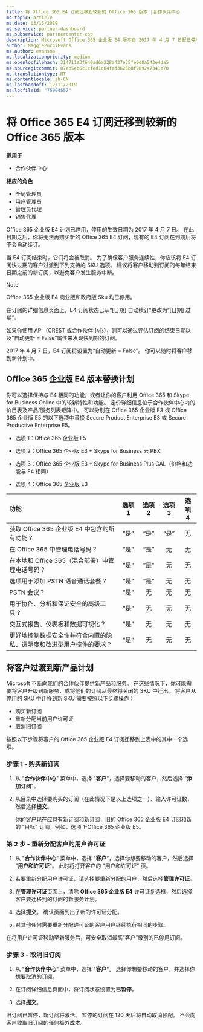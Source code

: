 ```yaml
---
title: 将 Office 365 E4 订阅迁移到较新的 Office 365 版本 |合作伙伴中心
ms.topic: article
ms.date: 03/15/2019
ms.service: partner-dashboard
ms.subservice: partnercenter-csp
description: Microsoft Office 365 企业版 E4 版本自 2017 年 4 月 7 日起已停用。 了解如何将你的客户订阅迁移到较新版本的 Office 365。
author: MaggiePucciEvans
ms.author: evansma
ms.localizationpriority: medium
ms.openlocfilehash: 314711a3f640ad6a228a437e35fe0d8a543e4da5
ms.sourcegitcommit: 07eb5eb6c1cfed1c84fad3626b8f989247341e70
ms.translationtype: MT
ms.contentlocale: zh-CN
ms.lasthandoff: 12/11/2019
ms.locfileid: "75004557"
---
```

# <a name="migrate-office-365-e4-subscriptions-to-newer-office-365-versions"></a>将 Office 365 E4 订阅迁移到较新的 Office 365 版本

**适用于**

-  合作伙伴中心

**相应的角色**
-   全局管理员
-   用户管理员
-   管理员代理
-   销售代理

Office 365 企业版 E4 计划已停用，停用的生效日期为 2017 年 4 月 7 日。 在此日期之后，你将无法再购买新的 Office 365 E4 订阅，现有的 E4 订阅在到期后将不会自动续订。

当 E4 订阅结束时，它们将会被取消。 为了确保客户服务连续性，你应该将 E4 订阅快过期的客户过渡到下列支持的 SKU 选项。 建议将客户移动到订阅的每年结束日期之前的新订阅，以避免客户发生服务中断。 

> [!NOTE]  
>  Office 365 企业版 E4 商业版和政府版 Sku 均已停用。
 
在订阅的详细信息页面上，E4 订阅状态已从“[日期] 自动续订”更改为“[日期] 过期”。 

如果你使用 API（CREST 或合作伙伴中心），则可以通过评估订阅的结束日期以及“自动更新 = False”属性来发现快到期的订阅。 

2017 年 4 月 7 日，E4 订阅将设置为“自动更新 = False”。 你可以随时将客户移到新计划中。 

## <a name="office-365-enterprise-e4-edition-replacement-plans"></a>Office 365 企业版 E4 版本替换计划

你可以选择保持与 E4 相同的功能，或者让你的客户利用 Office 365 和 Skype for Business Online 中的较新特性和功能。 定价详细信息位于合作伙伴中心内的价目表及产品/服务列表矩阵中。 可以分别在 Office 365 企业版 E3 或 Office 365 企业版 E5 的以下选项中替换 Secure Product Enterprise E3 或 Secure Productive Enterprise E5。

- 选项 1：Office 365 企业版 E5

- 选项 2：Office 365 企业版 E3 + Skype for Business 云 PBX

- 选项 3：Office 365 企业版 E3 + Skype for Business Plus CAL（价格和功能与 E4 相同）

- 选项 4：Office 365 企业版 E3


| 功能 | 选项 1 | 选项 2 | 选项 3 | 选项 4 |
| :---    | :------: |   :---:  |   :---:  |   :---:  |
| 获取 Office 365 企业版 E4 中包含的所有功能？ | “是” | “是” | “是” | 无 |
| 在 Office 365 中管理电话号码？ | “是” | “是” | 无 | 无 |
| 在本地和 Office 365（混合部署）中管理电话号码？ | “是” | “是” | 无 | 无 |
| 选项用于添加 PSTN 语音通话套餐？ | “是” | “是” | 无 | 无 |
| PSTN 会议？ | “是” | 无 | 无 | 无 |
| 用于协作、分析和保证安全的高级工具？ | “是” | 无 | 无 | 无 |
| 交互式报告、仪表板和数据可视化？ | “是” | 无 | 无 | 无 | 
| 更好地控制数据安全性并符合内置的隐私、透明度和改进型用户控件的要求？ | “是” | 无 | 无 | 无 | 

## <a name="transition-customers-to-new-product-plans"></a>将客户过渡到新产品计划

Microsoft 不断向我们的合作伙伴提供新产品和服务。 在这些情况下，你可能需要将客户升级到新服务，或将他们的订阅从最终将关闭的 SKU 中迁出。 将客户从停用的 SKU 中迁移到新 SKU 需要按照以下步骤操作：

-   购买新订阅
-   重新分配当前用户许可证
-   取消旧订阅

按照以下步骤将客户的 Office 365 企业版 E4 订阅迁移到上表中的其中一个选项。

### <a name="step-1---purchase-the-new-subscription"></a>步骤 1 - 购买新订阅

1. 从 "**合作伙伴中心**" 菜单中，选择 "**客户**"，选择要移动的客户，然后选择 "**添加订阅**"。

2. 从目录中选择要购买的订阅（在此情况下是以上选项之一）、输入许可证数，然后选择**提交**。

   你的客户现在应具有新订阅和新订阅，旧的 Office 365 企业版 E4 订阅和新的 "目标" 订阅，例如，选项 1-Office 365 企业版 E5。

### <a name="step-2---reassign-the-customers-users-licenses"></a>第 2 步 - 重新分配客户的用户许可证

1. 从 "**合作伙伴中心**" 菜单中，选择 "**客户**"，选择你想要移动的客户，然后选择 "**用户和许可证**"。 此时将打开客户的 "用户和许可证" 页。

2. 若要重新分配用户许可证，请选择要重新分配的用户，然后选择**管理许可证**。

3. 在**管理许可证**页面上，清除 **Office 365 企业版 E4** 许可证复选框，然后选择客户要迁移到的订阅的新服务计划。

4. 选择**提交**。 确认页面列出了新的许可证分配。

5. 对其他任何需要重新分配许可证的客户用户继续执行相同的步骤。

在将用户许可证移动至新服务后，可安全取消最高“客户”级别的已停用订阅。

### <a name="step-3---cancel-the-old-subscription"></a>步骤 3 - 取消旧订阅

1. 从 "**合作伙伴中心**" 菜单中，选择 "**客户**"。 选择你想要移动的客户，并选择你想要取消的订阅。

2. 在订阅详细信息页面中，将订阅状态设置为**已暂停**。

3. 选择**提交**。

旧订阅已暂停，新订阅将激活。 暂停的订阅在 120 天后将自动取消预配。 不会向客户收取旧订阅的任何额外成本。



 



